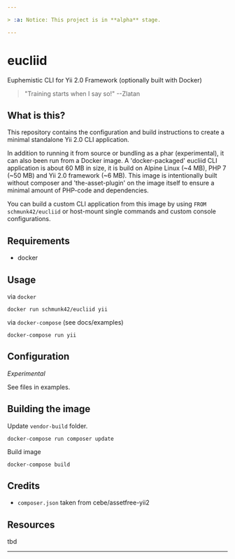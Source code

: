 ```yaml
---

> :a: Notice: This project is in **alpha** stage.

---
```


# eucliid

Euphemistic CLI for Yii 2.0 Framework (optionally built with Docker)

> "Training starts when I say so!" --Zlatan

## What is this?
 
This repository contains the configuration and build instructions to create a minimal standalone Yii 2.0 CLI application.

In addition to running it from source or bundling as a phar (experimental), it can also been run from a Docker image.
A 'docker-packaged' eucliid CLI application is about 60 MB in size, it is build on Alpine Linux (~4 MB), PHP 7 (~50 MB) and Yii 2.0 framework (~6 MB).
This image is intentionally built without composer and 'the-asset-plugin' on the image itself to ensure a minimal amount of PHP-code and dependencies.

You can build a custom CLI application from this image by using `FROM schmunk42/eucliid` or host-mount single commands and custom console configurations.


## Requirements

- docker

## Usage

via `docker`

    docker run schmunk42/eucliid yii

via `docker-compose` (see docs/examples)

    docker-compose run yii

## Configuration

*Experimental*

See files in examples.

## Building the image

Update `vendor-build` folder.

    docker-compose run composer update

Build image

    docker-compose build

## Credits

- `composer.json` taken from cebe/assetfree-yii2

## Resources

tbd

---



